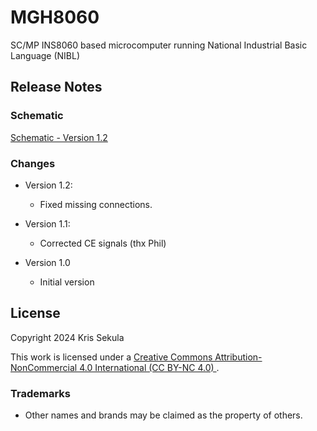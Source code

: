 # MGH8060
SC/MP INS8060 based microcomputer running National Industrial Basic Language (NIBL)

## Release Notes

### Schematic
[Schematic - Version 1.2](Hardware/Schematic.pdf)

### Changes
* Version 1.2:
  
  * Fixed missing connections. 

* Version 1.1:
  
  * Corrected CE signals (thx Phil)

* Version 1.0
  
  * Initial version

## License

Copyright 2024 Kris Sekula

This work is licensed under a [Creative Commons Attribution-NonCommercial 4.0 International (CC BY-NC 4.0) ](https://creativecommons.org/licenses/by-nc/4.0/).

### Trademarks

* Other names and brands may be claimed as the property of others.
